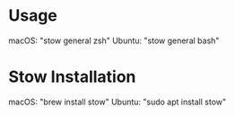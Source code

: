 # Usage
macOS: "stow general zsh"
Ubuntu: "stow general bash"

# Stow Installation
macOS: "brew install stow"
Ubuntu: "sudo apt install stow"